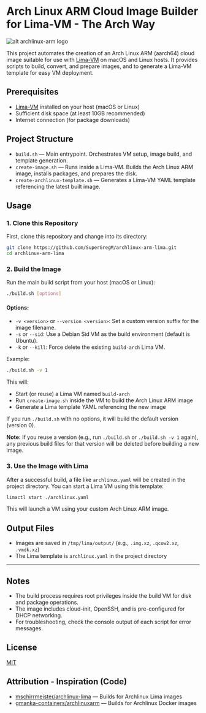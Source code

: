 # Arch Linux ARM Cloud Image Builder for Lima-VM - The Arch Way

![alt archlinux-arm logo](https://archlinuxarm.org/public/images/alarm.png)

This project automates the creation of an Arch Linux ARM (aarch64) cloud image suitable for use with [Lima-VM](https://github.com/lima-vm/lima) on macOS and Linux hosts. It provides scripts to build, convert, and prepare images, and to generate a Lima-VM template for easy VM deployment.

## Prerequisites

- [Lima-VM](https://github.com/lima-vm/lima) installed on your host (macOS or Linux)
- Sufficient disk space (at least 10GB recommended)
- Internet connection (for package downloads)

## Project Structure

- `build.sh` — Main entrypoint. Orchestrates VM setup, image build, and template generation.
- `create-image.sh` — Runs inside a Lima-VM. Builds the Arch Linux ARM image, installs packages, and prepares the disk.
- `create-archlinux-template.sh` — Generates a Lima-VM YAML template referencing the latest built image.

## Usage

### 1. Clone this Repository

First, clone this repository and change into its directory:

```sh
git clone https://github.com/SuperGregM/archlinux-arm-lima.git
cd archlinux-arm-lima
```

### 2. Build the Image

Run the main build script from your host (macOS or Linux):

```sh
./build.sh [options]
```

#### Options:

- `-v <version>` or `--version <version>`: Set a custom version suffix for the image filename.
- `-s` or `--sid`: Use a Debian Sid VM as the build environment (default is Ubuntu).
- `-k` or `--kill`: Force delete the existing `build-arch` Lima VM.

Example:

```sh
./build.sh -v 1
```

This will:

- Start (or reuse) a Lima VM named `build-arch`
- Run `create-image.sh` inside the VM to build the Arch Linux ARM image
- Generate a Lima template YAML referencing the new image

If you run `./build.sh` with no options, it will build the default version (version 0).

**Note:** If you reuse a version (e.g., run `./build.sh` or `./build.sh -v 1` again), any previous build files for that version will be deleted before building a new image.

### 3. Use the Image with Lima

After a successful build, a file like `archlinux.yaml` will be created in the project directory. You can start a Lima VM using this template:

```sh
limactl start ./archlinux.yaml
```

This will launch a VM using your custom Arch Linux ARM image.

## Output Files

- Images are saved in `/tmp/lima/output/` (e.g., `.img.xz`, `.qcow2.xz`, `.vmdk.xz`)
- The Lima template is `archlinux.yaml` in the project directory

---

## Notes

- The build process requires root privileges inside the build VM for disk and package operations.
- The image includes cloud-init, OpenSSH, and is pre-configured for DHCP networking.
- For troubleshooting, check the console output of each script for error messages.

## License

[MIT](./LICENSE)

## Attribution - Inspiration (Code)

- [mschirrmeister/archlinux-lima](https://github.com/mschirrmeister/archlinux-lima) — Builds for Archlinux Lima images
- [gmanka-containers/archlinuxarm](https://github.com/gmanka-containers/archlinuxarm) — Builds for Archlinux Docker images
